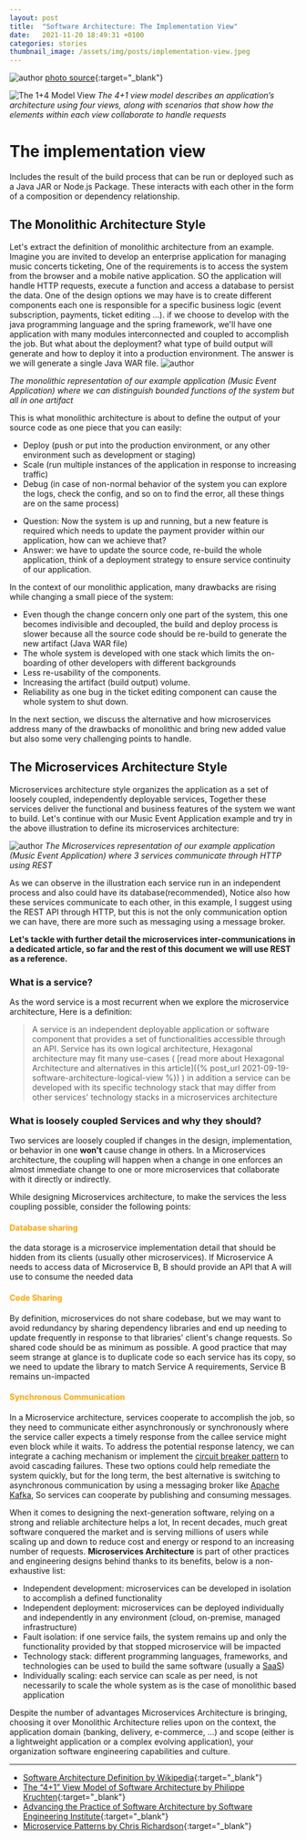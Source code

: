 ```yaml
---
layout: post
title:  "Software Architecture: The Implementation View"
date:   2021-11-20 18:49:31 +0100
categories: stories
thumbnail_image: /assets/img/posts/implementation-view.jpeg
---
```

![author](/assets/img/posts/implementation-view.jpeg)
[photo source](https://middleware.io/wp-content/uploads/2021/09/What-are-microservices_-How-does-microservices-architecture-work_.jpg){:target="_blank"}

![The 1+4 Model View](/assets/img/figures/1plus4model-implementation-view.png)
*The 4+1 view model describes an application’s architecture using four views, along with scenarios that show how the elements within each view collaborate to handle requests*


# The implementation view
Includes the result of the build process that can be run or deployed such as a Java JAR or Node.js Package. These interacts
with each other in the form of a composition or dependency relationship.

##  The Monolithic Architecture Style
Let's extract the definition of monolithic architecture from an example. Imagine you are invited to develop an enterprise application for
managing music concerts ticketing, One of the requirements is to access the system from the browser and a mobile native application. SO the application
will handle HTTP requests, execute a function and access a database to persist the data. One of the design options we may have
is to create different components each one is responsible for a specific business logic (event subscription, payments, ticket editing ...). if we choose to develop with
the java programming language and the spring framework, we'll have one application with many modules interconnected and coupled to accomplish
the job. But what about the deployment? what type of build output will generate and how to deploy it into a production environment.
The answer is we will generate a single Java WAR file.
![author](/assets/img/figures/monolithic-architecture.png)

*The monolithic representation of our example application (Music Event Application) where we can distinguish bounded functions of the system but all in one artifact*

This is what monolithic architecture is about to define the output of your source code as one piece that you can easily:
* Deploy (push or put into the production environment, or any other environment such as development or staging)
* Scale (run multiple instances of the application in response to increasing traffic)
* Debug (in case of non-normal behavior of the system you can explore the logs, check the config, and so on to find the error, all these things are on the same process)

- Question: Now the system is up and running, but a new feature is required which needs to update the payment provider within our application, how can we achieve that?
- Answer: we have to update the source code, re-build the whole application, think of a deployment strategy to ensure service continuity of our application.

In the context of our monolithic application, many drawbacks are rising while changing a small piece of the system:

- Even though the change concern only one part of the system, this one becomes indivisible and decoupled, the build and deploy process is slower because all the source code should be re-build to generate the new artifact (Java WAR file)
- The whole system is developed with one stack which limits the on-boarding of other developers with different backgrounds
- Less re-usability of the components.
- Increasing the artifact (build output) volume.
- Reliability as one bug in the ticket editing component can cause the whole system to shut down.

In the next section, we discuss the alternative and how microservices address many of the drawbacks of monolithic and bring new added value but also some very challenging points to handle.

## The Microservices Architecture Style
Microservices architecture style organizes the application as a set of loosely coupled, independently deployable services, Together these services deliver the functional and business
features of the system we want to build. Let's continue with our Music Event Application example and try in the above illustration to define its microservices architecture:

![author](/assets/img/figures/implementation-view-microservices.png)
*The Microservices representation of our example application (Music Event Application) where 3 services communicate through HTTP using REST*

As we can observe in the illustration each service run in an independent process and also could have its database(recommended), Notice also how these services communicate
to each other, in this example, I suggest using the REST API through HTTP, but this is not the only communication option we can have, there are more such as messaging using a message broker.

__Let's tackle with further detail the microservices inter-communications in a dedicated article, so far and the rest of this document we will use REST as a reference.__

### What is a service?
As the word service is a most recurrent when we explore the microservice architecture, Here is a definition:
> A service is an independent deployable application or software component that provides a set of functionalities accessible through an API. Service has its own
> logical architecture, Hexagonal architecture may fit many use-cases ( [read more about Hexagonal Architecture and alternatives in this article]({% post_url 2021-09-19-software-architecture-logical-view %}) )
> in addition a service can be developed with its specific technology stack that may differ from other services' technology stacks in a microservices architecture

### What is loosely coupled Services and why they should?
Two services are loosely coupled if changes in the design, implementation, or behavior in one __won't__ cause change in others. In a Microservices architecture, the coupling will happen when
a change in one enforces an almost immediate change to one or more microservices that collaborate with it directly or indirectly.

While designing Microservices architecture, to make the services the less coupling possible, consider the following points:
#### <span style="color:orange">Database sharing</span>
the data storage is a microservice implementation detail that should be hidden from its clients (usually other microservices). 
If Microservice A needs to access data of Microservice B, B should provide an API that A will use to consume the needed data

#### <span style="color:orange">Code Sharing</span>
By definition, microservices do not share codebase, but we may want to avoid redundancy by sharing dependency libraries and
end up needing to update frequently in response to that libraries' client's change requests. So shared code should be as minimum as possible.
A good practice that may seem strange at glance is to duplicate code so each service has its copy, so we need to update
the library to match Service A requirements, Service B remains un-impacted 

#### <span style="color:orange">Synchronous Communication</span>
In a Microservice architecture, services cooperate to accomplish the job, so they need to communicate either asynchronously or
synchronously where the service caller expects a timely response from the callee service might even block while it waits. To address the potential
response latency, we can integrate a caching mechanism or implement the [circuit breaker pattern](https://microservices.io/patterns/reliability/circuit-breaker.html) to avoid cascading failures. These two options
could help remediate the system quickly, but for the long term, the best alternative is switching to asynchronous communication
by using a messaging broker like [Apache Kafka](https://kafka.apache.org/), So services can cooperate by publishing and consuming messages.

When it comes to designing the next-generation software, relying on a strong and reliable architecture helps a lot, In
recent decades, much great software conquered the market and is serving millions of users while scaling up and down to reduce
cost and energy or respond to an increasing number of requests. __Microservices Architecture__ is part of other practices
and engineering designs behind thanks to its benefits, below is a non-exhaustive list:

- Independent development: microservices can be developed in isolation to accomplish a defined functionality
- Independent deployment: microservices can be deployed individually and independently in any environment (cloud, on-premise, managed infrastructure)
- Fault isolation: if one service fails, the system remains up and only the functionality provided by that stopped microservice will be impacted
- Technology stack: different programming languages, frameworks, and technologies can be used to build the same software (usually a [SaaS](https://en.wikipedia.org/wiki/Software_as_a_service))
- Individually scaling: each service can scale as per need, is not necessarily to scale the whole system as is the case of monolithic based  application

Despite the number of advantages Microservices Architecture is bringing, choosing it over Monolithic Architecture relies upon
on the context, the application domain (banking, delivery, e-commerce, ...) and scope (either is a lightweight application or
a complex evolving application), your organization software engineering capabilities and culture.

----
* [Software Architecture Definition by Wikipedia](https://en.wikipedia.org/wiki/Software_architecture){:target="_blank"}
* [The “4+1” View Model of Software Architecture by Philippe Kruchten](https://www.cs.ubc.ca/~gregor/teaching/papers/4+1view-architecture.pdf){:target="_blank"}
* [Advancing the Practice of Software Architecture by Software Engineering Institute](https://www.sei.cmu.edu/our-work/software-architecture/){:target="_blank"}
* [Microservice Patterns by Chris Richardson](https://microservices.io){:target="_blank"}
